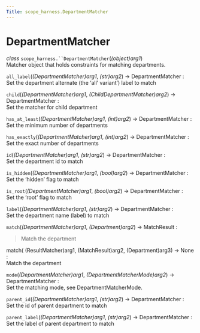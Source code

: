 ```yaml
---
Title: scope_harness.DepartmentMatcher
---
```

        
DepartmentMatcher
=================

 *class* `scope_harness.``DepartmentMatcher`(*(object)arg1*)<a href="#scope_harness.DepartmentMatcher" class="headerlink" title="Permalink to this definition"></a>  
Matcher object that holds constraints for matching departments.

 `all_label`(*(DepartmentMatcher)arg1*, *(str)arg2*) → DepartmentMatcher :<a href="#scope_harness.DepartmentMatcher.all_label" class="headerlink" title="Permalink to this definition"></a>  
Set the department alternate (the ‘all’ variant’) label to match

 `child`(*(DepartmentMatcher)arg1*, *(ChildDepartmentMatcher)arg2*) → DepartmentMatcher :<a href="#scope_harness.DepartmentMatcher.child" class="headerlink" title="Permalink to this definition"></a>  
Set the matcher for child department

 `has_at_least`(*(DepartmentMatcher)arg1*, *(int)arg2*) → DepartmentMatcher :<a href="#scope_harness.DepartmentMatcher.has_at_least" class="headerlink" title="Permalink to this definition"></a>  
Set the minimum number of departments

 `has_exactly`(*(DepartmentMatcher)arg1*, *(int)arg2*) → DepartmentMatcher :<a href="#scope_harness.DepartmentMatcher.has_exactly" class="headerlink" title="Permalink to this definition"></a>  
Set the exact number of departments

 `id`(*(DepartmentMatcher)arg1*, *(str)arg2*) → DepartmentMatcher :<a href="#scope_harness.DepartmentMatcher.id" class="headerlink" title="Permalink to this definition"></a>  
Set the department id to match

 `is_hidden`(*(DepartmentMatcher)arg1*, *(bool)arg2*) → DepartmentMatcher :<a href="#scope_harness.DepartmentMatcher.is_hidden" class="headerlink" title="Permalink to this definition"></a>  
Set the ‘hidden’ flag to match

 `is_root`(*(DepartmentMatcher)arg1*, *(bool)arg2*) → DepartmentMatcher :<a href="#scope_harness.DepartmentMatcher.is_root" class="headerlink" title="Permalink to this definition"></a>  
Set the ‘root’ flag to match

 `label`(*(DepartmentMatcher)arg1*, *(str)arg2*) → DepartmentMatcher :<a href="#scope_harness.DepartmentMatcher.label" class="headerlink" title="Permalink to this definition"></a>  
Set the department name (label) to match

 `match`(*(DepartmentMatcher)arg1*, *(Department)arg2*) → MatchResult :<a href="#scope_harness.DepartmentMatcher.match" class="headerlink" title="Permalink to this definition"></a>  
> Match the department

match( (ResultMatcher)arg1, (MatchResult)arg2, (Department)arg3) -&gt; None :  
Match the department

 `mode`(*(DepartmentMatcher)arg1*, *(DepartmentMatcherMode)arg2*) → DepartmentMatcher :<a href="#scope_harness.DepartmentMatcher.mode" class="headerlink" title="Permalink to this definition"></a>  
Set the matching mode, see DepartmentMatcherMode.

 `parent_id`(*(DepartmentMatcher)arg1*, *(str)arg2*) → DepartmentMatcher :<a href="#scope_harness.DepartmentMatcher.parent_id" class="headerlink" title="Permalink to this definition"></a>  
Set the id of parent department to match

 `parent_label`(*(DepartmentMatcher)arg1*, *(str)arg2*) → DepartmentMatcher :<a href="#scope_harness.DepartmentMatcher.parent_label" class="headerlink" title="Permalink to this definition"></a>  
Set the label of parent department to match

